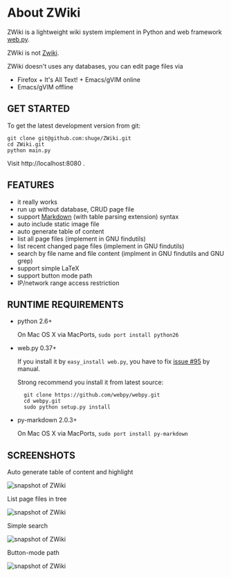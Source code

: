 # About ZWiki

ZWiki is a lightweight wiki system implement in Python and web framework [web.py](http://webpy.org/).

ZWiki is not [Zwiki](http://en.wikipedia.org/wiki/Zwiki).

ZWiki doesn't uses any databases, you can edit page files via 

- Firefox + It's All Text! + Emacs/gVIM online
- Emacs/gVIM offline


## GET STARTED

To get the latest development version from git:

    git clone git@github.com:shuge/ZWiki.git
    cd ZWiki.git
    python main.py
    
Visit http://localhost:8080 .

## FEATURES

- it really works
- run up without database, CRUD page file
- support [Markdown](http://daringfireball.net/projects/markdown/) (with table parsing extension) syntax
- auto include static image file
- auto generate table of content
- list all page files (implement in GNU findutils)
- list recent changed page files (implement in GNU findutils)
- search by file name and file content (implment in GNU findutils and GNU grep)
- support simple LaTeX
- support button mode path
- IP/network range access restriction

## RUNTIME REQUIREMENTS

- python 2.6+

    On Mac OS X via MacPorts, `sudo port install python26`

- web.py 0.37+

    If you install it by `easy_install web.py`,
    you have to fix [issue #95](https://github.com/webpy/webpy/issues/95) by manual.

    Strong recommend you install it from latest source:

        git clone https://github.com/webpy/webpy.git
        cd webpy.git
        sudo python setup.py install

- py-markdown 2.0.3+

    On Mac OS X via MacPorts, `sudo port install py-markdown`

## SCREENSHOTS


Auto generate table of content and highlight

![snapshot of ZWiki](http://img3.douban.com/view/photo/photo/public/p1255546232.jpg "ZWiki - auto generate table of
 content and highlight")


List page files in tree

![snapshot of ZWiki](http://img3.douban.com/view/photo/photo/public/p1255546341.jpg "ZWiki - list page files in tree")


Simple search

![snapshot of ZWiki](http://img3.douban.com/view/photo/photo/public/p1255546389.jpg "ZWiki - simple search")


Button-mode path

![snapshot of ZWiki](http://img3.douban.com/view/photo/photo/public/p1255546298.jpg "ZWiki - button-mode path")

